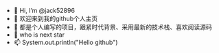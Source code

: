 - 👋 Hi, I’m @jack52896
- 👀 欢迎来到我的github个人主页
- 🌱 都是个人编写的项目，跟紧时代背景、采用最新的技术栈、喜欢阅读源码
- 💞️ who is next star 
- 📫 System.out.println("Hello github")

<!---
jack52896/jack52896 is a ✨ special ✨ repository because its `README.md` (this file) appears on your GitHub profile.
You can click the Preview link to take a look at your changes.
--->
